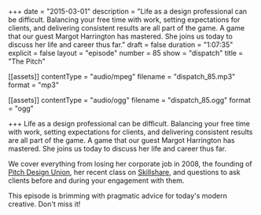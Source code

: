 +++
date = "2015-03-01"
description = "Life as a design professional can be difficult. Balancing your free time with work, setting expectations for clients, and delivering consistent results are all part of the game. A game that our guest Margot Harrington has mastered. She joins us today to discuss her life and career thus far."
draft = false
duration = "1:07:35"
explicit = false
layout = "episode"
number = 85
show = "dispatch"
title = "The Pitch"

[[assets]]
  contentType = "audio/mpeg"
  filename = "dispatch_85.mp3"
  format = "mp3"

[[assets]]
  contentType = "audio/ogg"
  filename = "dispatch_85.ogg"
  format = "ogg"

+++
Life as a design professional can be difficult. Balancing your free time with work, setting expectations for clients, and delivering consistent results are all part of the game. A game that our guest Margot Harrington has mastered. She joins us today to discuss her life and career thus far.

We cover everything from losing her corporate job in 2008, the founding of [Pitch Design Union](http://pitchdesignunion.com), her recent class on [Skillshare](http://skl.sh/1GMmUAo), and questions to ask clients before and during your engagement with them.

This episode is brimming with pragmatic advice for today's modern creative. Don't miss it!
